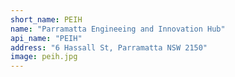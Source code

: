 ```yaml
---
short_name: PEIH
name: "Parramatta Engineeing and Innovation Hub"
api_name: "PEIH"
address: "6 Hassall St, Parramatta NSW 2150"
image: peih.jpg
---
```

